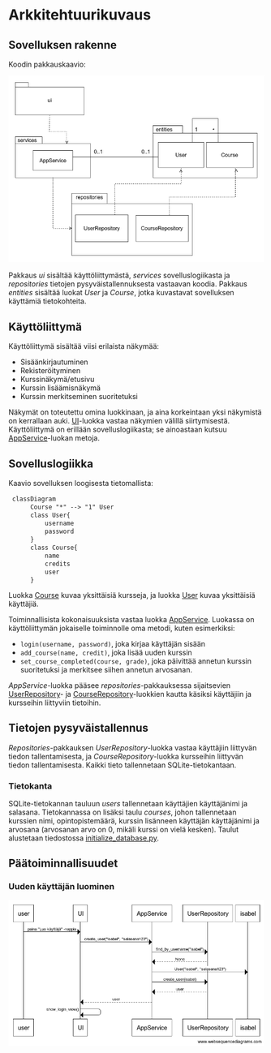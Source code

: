 # Arkkitehtuurikuvaus

## Sovelluksen rakenne

Koodin pakkauskaavio:

![Pakkauskaavio](./kuvat/pakkauskaavio.png)

Pakkaus _ui_ sisältää käyttöliittymästä, _services_ sovelluslogiikasta ja _repositories_ tietojen pysyväistallennuksesta vastaavan koodia. Pakkaus _entities_ sisältää luokat _User_ ja _Course_, jotka kuvastavat sovelluksen käyttämiä tietokohteita.

## Käyttöliittymä

Käyttöliittymä sisältää viisi erilaista näkymää:
- Sisäänkirjautuminen
- Rekisteröityminen
- Kurssinäkymä/etusivu
- Kurssin lisäämisnäkymä
- Kurssin merkitseminen suoritetuksi

Näkymät on toteutettu omina luokkinaan, ja aina korkeintaan yksi näkymistä on kerrallaan auki. [UI](../src/ui/ui.py)-luokka vastaa näkymien välillä siirtymisestä. Käyttöliittymä on erillään sovelluslogiikasta; se ainoastaan kutsuu [AppService](../src/services/service.py)-luokan metoja.

## Sovelluslogiikka

Kaavio sovelluksen loogisesta tietomallista:

```mermaid
 classDiagram
      Course "*" --> "1" User
      class User{
          username
          password
      }
      class Course{
          name
          credits
          user
      }
```

Luokka [Course](../src/entities/course.py) kuvaa yksittäisiä kursseja, ja luokka [User](../src/entities/user.py) kuvaa yksittäisiä käyttäjiä.

Toiminnallisista kokonaisuuksista vastaa luokka [AppService](../src/services/service.py). Luokassa on käyttöliittymän jokaiselle toiminnolle oma metodi, kuten esimerkiksi:
- `login(username, password)`, joka kirjaa käyttäjän sisään
- `add_course(name, credit)`, joka lisää uuden kurssin
- `set_course_completed(course, grade)`, joka päivittää annetun kurssin suoritetuksi ja merkitsee siihen annetun arvosanan.

_AppService_-luokka pääsee _repositories_-pakkauksessa sijaitsevien [UserRepository](../src/repositories/user_repository.py)- ja [CourseRepository](..src/repositories/course_repository.py)-luokkien kautta käsiksi käyttäjiin ja kursseihin liittyviin tietoihin.

## Tietojen pysyväistallennus

_Repositories_-pakkauksen _UserRepository_-luokka vastaa käyttäjiin liittyvän tiedon tallentamisesta, ja _CourseRepository_-luokka kursseihin liittyvän tiedon tallentamisesta. Kaikki tieto tallennetaan SQLite-tietokantaan.

### Tietokanta

SQLite-tietokannan tauluun _users_ tallennetaan käyttäjien käyttäjänimi ja salasana. Tietokannassa on lisäksi taulu _courses_, johon tallennetaan kurssien nimi, opintopistemäärä, kurssin lisänneen käyttäjän käyttäjänimi ja arvosana (arvosanan arvo on 0, mikäli kurssi on vielä kesken). Taulut alustetaan tiedostossa [initialize_database.py](../src/initialize_database.py).

## Päätoiminnallisuudet

### Uuden käyttäjän luominen

![create_user_diagram](./kuvat/create_user_diagram.png)

